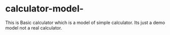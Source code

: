 # calculator-model-
This is Basic calculator which is a model of simple calculator. Its just a demo model not a real calculator.
